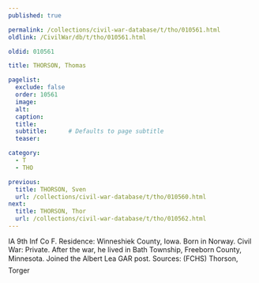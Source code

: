 ```yaml
---
published: true

permalink: /collections/civil-war-database/t/tho/010561.html
oldlink: /CivilWar/db/t/tho/010561.html

oldid: 010561

title: THORSON, Thomas

pagelist:
  exclude: false
  order: 10561
  image: 
  alt:
  caption:
  title:
  subtitle:      # Defaults to page subtitle
  teaser:

category: 
  - T 
  - THO

previous:
  title: THORSON, Sven
  url: /collections/civil-war-database/t/tho/010560.html  
next:
  title: THORSON, Thor
  url: /collections/civil-war-database/t/tho/010562.html   
---
```

IA 9th Inf Co F. Residence: Winneshiek County, Iowa. Born in Norway. Civil War: Private. After the war, he lived in Bath Township, Freeborn County, Minnesota. Joined the Albert Lea GAR post. Sources: (FCHS) &#147;Thorson, Torger&#148;